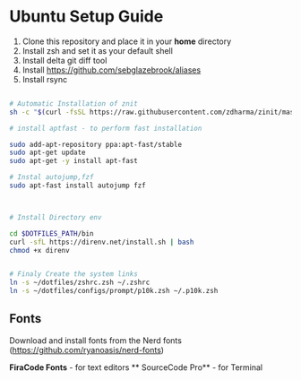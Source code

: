 # Ubuntu Setup Guide

1. Clone this repository and place it in your **home** directory
2. Install zsh and set it as your default shell
3. Install delta git diff tool
4. Install https://github.com/sebglazebrook/aliases
5. Install rsync

```sh

# Automatic Installation of znit
sh -c "$(curl -fsSL https://raw.githubusercontent.com/zdharma/zinit/master/doc/install.sh)"

# install aptfast - to perform fast installation

sudo add-apt-repository ppa:apt-fast/stable
sudo apt-get update
sudo apt-get -y install apt-fast

# Instal autojump,fzf
sudo apt-fast install autojump fzf



# Install Directory env

cd $DOTFILES_PATH/bin
curl -sfL https://direnv.net/install.sh | bash
chmod +x direnv


# Finaly Create the system links
ln -s ~/dotfiles/zshrc.zsh ~/.zshrc
ln -s ~/dotfiles/configs/prompt/p10k.zsh ~/.p10k.zsh
```




## Fonts

Download and install fonts from the Nerd fonts (https://github.com/ryanoasis/nerd-fonts)

**FiraCode Fonts** - for text editors
** SourceCode Pro** - for Terminal

